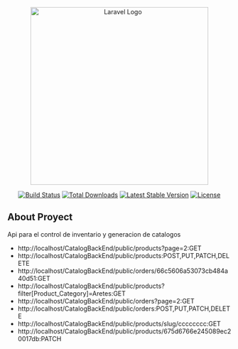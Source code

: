 <p align="center"><a href="https://laravel.com" target="_blank"><img src="https://raw.githubusercontent.com/laravel/art/master/logo-lockup/5%20SVG/2%20CMYK/1%20Full%20Color/laravel-logolockup-cmyk-red.svg" width="400" alt="Laravel Logo"></a></p>

<p align="center">
<a href="https://github.com/laravel/framework/actions"><img src="https://github.com/laravel/framework/workflows/tests/badge.svg" alt="Build Status"></a>
<a href="https://packagist.org/packages/laravel/framework"><img src="https://img.shields.io/packagist/dt/laravel/framework" alt="Total Downloads"></a>
<a href="https://packagist.org/packages/laravel/framework"><img src="https://img.shields.io/packagist/v/laravel/framework" alt="Latest Stable Version"></a>
<a href="https://packagist.org/packages/laravel/framework"><img src="https://img.shields.io/packagist/l/laravel/framework" alt="License"></a>
</p>

## About Proyect

Api para el control de inventario y generacion de catalogos


- http://localhost/CatalogBackEnd/public/products?page=2:GET 
- http://localhost/CatalogBackEnd/public/products:POST,PUT,PATCH,DELETE
- http://localhost/CatalogBackEnd/public/orders/66c5606a53073cb484a40d51:GET
- http://localhost/CatalogBackEnd/public/products?filter[Product_Category]=Aretes:GET
- http://localhost/CatalogBackEnd/public/orders?page=2:GET
- http://localhost/CatalogBackEnd/public/orders:POST,PUT,PATCH,DELETE
- http://localhost/CatalogBackEnd/public/products/slug/cccccccc:GET
- http://localhost/CatalogBackEnd/public/products/675d6766e245089ec20017db:PATCH

